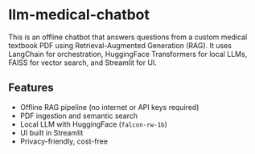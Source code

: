 # llm-medical-chatbot
This is an offline chatbot that answers questions from a custom medical textbook PDF using Retrieval-Augmented Generation (RAG). It uses LangChain for orchestration, HuggingFace Transformers for local LLMs, FAISS for vector search, and Streamlit for UI.
## Features
- Offline RAG pipeline (no internet or API keys required)
- PDF ingestion and semantic search
- Local LLM with HuggingFace (`falcon-rw-1b`)
- UI built in Streamlit
- Privacy-friendly, cost-free
